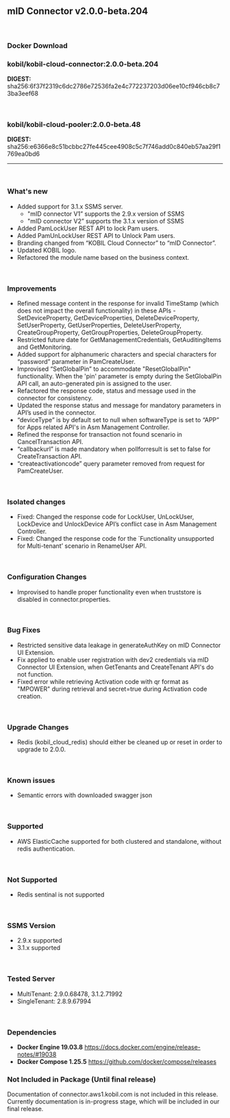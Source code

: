## mID Connector v2.0.0-beta.204

<br/>

### **Docker Download**


### kobil/kobil-cloud-connector:2.0.0-beta.204
**DIGEST:** sha256:6f37f2319c6dc2786e72536fa2e4c772237203d06ee10cf946cb8c73ba3eef68

<br/>

### kobil/kobil-cloud-pooler:2.0.0-beta.48
**DIGEST:** sha256:e6366e8c51bcbbc27fe445cee4908c5c7f746add0c840eb57aa29f1769ea0bd6

------------------------------------
<br/>

### What's new
* Added support for 3.1.x SSMS server.
  * "mID connector V1” supports the 2.9.x  version of SSMS 
  * "mID connector V2” supports the 3.1.x version of SSMS
* Added PamLockUser REST API to lock Pam users.
* Added PamUnLockUser REST API to Unlock Pam users.
* Branding changed from “KOBIL Cloud Connector” to “mID Connector”.
* Updated KOBIL logo.
* Refactored the module name based on the business context.


<br/>

### Improvements
* Refined message content in the response for invalid TimeStamp (which does not impact the overall functionality) in these APIs - SetDeviceProperty, GetDeviceProperties, DeleteDeviceProperty, SetUserProperty, GetUserProperties, DeleteUserProperty, CreateGroupProperty, GetGroupProperties, DeleteGroupProperty.
* Restricted future date for GetManagementCredentials, GetAuditingItems and GetMonitoring.
* Added support for alphanumeric characters and special characters for “password” parameter in PamCreateUser.
* Improvised “SetGlobalPin” to accommodate "ResetGlobalPin" functionality. When the 'pin' parameter is empty during the SetGlobalPin API call, an auto-generated pin is assigned to the user.
* Refactored the response code, status and message used in the connector for consistency.
* Updated the response status and message for mandatory parameters in API’s used in the connector.
* “deviceType” is by default set to null when softwareType is set to “APP” for Apps related API's in Asm Management Controller.
* Refined the response for transaction not found scenario in CancelTransaction API.
* “callbackurl” is made mandatory when pollforresult is set to false for CreateTransaction API.
* “createactivationcode” query parameter removed from request for PamCreateUser.


<br/>

### Isolated changes
* Fixed: Changed the response code for LockUser, UnLockUser, LockDevice and UnlockDevice API’s conflict case in Asm Management Controller.
* Fixed: Changed the response code for the `Functionality unsupported for Multi-tenant’ scenario in RenameUser API.


<br/>

### Configuration  Changes 
* Improvised to handle proper functionality even when truststore is disabled in connector.properties.

<br/>

### Bug Fixes
* Restricted sensitive data leakage in generateAuthKey on mID Connector UI Extension.
* Fix applied to enable user registration with dev2 credentials via mID Connector UI Extension, when GetTenants and CreateTenant API's do not function.
* Fixed error while retrieving Activation code with qr format as "MPOWER" during retrieval and secret=true during Activation code creation.


<br/>

### Upgrade Changes
* Redis (kobil_cloud_redis) should either be cleaned up or reset in order to upgrade to 2.0.0.

<br/>

### Known issues
* Semantic errors with downloaded swagger json

<br/>

### Supported
* AWS ElasticCache supported for both clustered and standalone, without redis authentication.

<br/>

### Not Supported
* Redis sentinal is not supported

<br/>

### SSMS Version
* 2.9.x supported
* 3.1.x supported


<br/>

### Tested Server
* MultiTenant: 2.9.0.68478, 3.1.2.71992
* SingleTenant: 2.8.9.67994

<br/>

### Dependencies
* **Docker Engine 19.03.8**
https://docs.docker.com/engine/release-notes/#19038
* **Docker Compose 1.25.5**
https://github.com/docker/compose/releases


### Not Included in Package (Until final release)
Documentation of connector.aws1.kobil.com is not included in this release. Currently documentation is in-progress stage, which will be included in our final release.
